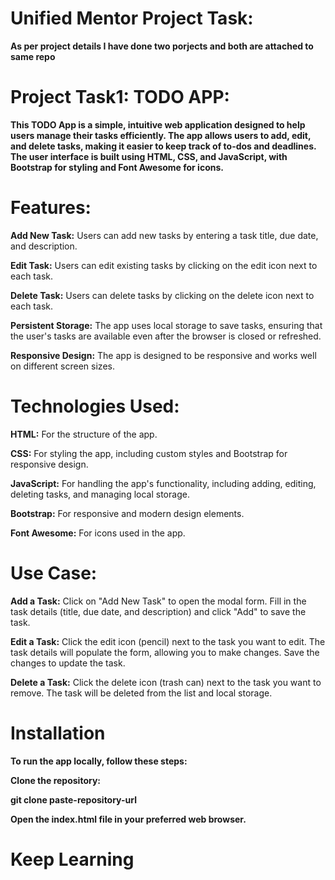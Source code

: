 # Unified Mentor Project Task:

**As per project details I have done two porjects and both are attached to same repo**

# Project Task1: TODO APP:
**This TODO App is a simple, intuitive web application designed to help users manage their tasks efficiently. The app allows users to add, edit, and delete tasks, making it easier to keep track of to-dos and deadlines. The user interface is built using HTML, CSS, and JavaScript, with Bootstrap for styling and Font Awesome for icons.**

# Features:

**Add New Task:** Users can add new tasks by entering a task title, due date, and description.

**Edit Task:** Users can edit existing tasks by clicking on the edit icon next to each task.

**Delete Task:** Users can delete tasks by clicking on the delete icon next to each task.

**Persistent Storage:** The app uses local storage to save tasks, ensuring that the user's tasks are available even after the browser is closed or refreshed.

**Responsive Design:** The app is designed to be responsive and works well on different screen sizes.

# Technologies Used:

**HTML:** For the structure of the app.

**CSS:** For styling the app, including custom styles and Bootstrap for responsive design.

**JavaScript:** For handling the app's functionality, including adding, editing, deleting tasks, and managing local storage.

**Bootstrap:** For responsive and modern design elements.

**Font Awesome:** For icons used in the app.

# Use Case:

**Add a Task:** Click on "Add New Task" to open the modal form. Fill in the task details (title, due date, and description) and click "Add" to save the task.

**Edit a Task:** Click the edit icon (pencil) next to the task you want to edit. The task details will populate the form, allowing you to make changes. Save the changes to update the task.

**Delete a Task:** Click the delete icon (trash can) next to the task you want to remove. The task will be deleted from the list and local storage.

# Installation
**To run the app locally, follow these steps:**

**Clone the repository:**

**git clone paste-repository-url**

**Open the index.html file in your preferred web browser.**






























# Keep Learning


